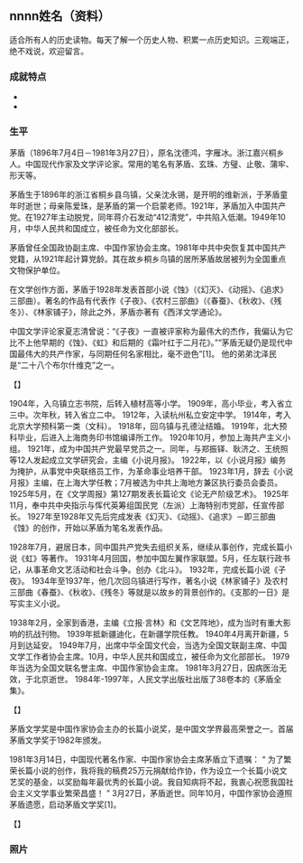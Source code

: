## nnnn姓名（资料）

适合所有人的历史读物。每天了解一个历史人物、积累一点历史知识。三观端正，绝不戏说，欢迎留言。  

### 成就特点

- ​
- ​


### 生平

茅盾（1896年7月4日－1981年3月27日），原名沈德鸿，字雁冰。浙江嘉兴桐乡人。中国现代作家及文学评论家。常用的笔名有茅盾、玄珠、方璧、止敬、蒲牢、形天等。



茅盾生于1896年的浙江省桐乡县乌镇，父亲沈永锡，是开明的维新派，于茅盾童年时逝世；母亲陈爱珠，是茅盾的第一个启蒙老师。1921年，茅盾加入中国共产党。在1927年主动脱党，同年蒋介石发动“412清党”，中共陷入低潮。1949年10月，中华人民共和国成立，被任命为文化部部长。



茅盾曾任全国政协副主席、中国作家协会主席。1981年中共中央恢复其中国共产党籍，从1921年起计算党龄。其在故乡桐乡乌镇的居所茅盾故居被列为全国重点文物保护单位。



在文学创作方面，茅盾于1928年发表首部小说《蚀》（《幻灭》、《动摇》、《追求》三部曲）。著名的作品有代表作《子夜》、《农村三部曲》（《春蚕》、《秋收》、《残冬》）、《林家铺子》，除此之外，茅盾亦著有《西洋文学通论》。

中国文学评论家夏志清曾说：“《子夜》一直被评家称为最伟大的杰作，我偏认为它比不上他早期的《蚀》、《虹》和后期的《霜叶红于二月花》。”“茅盾无疑仍是现代中国最伟大的共产作家，与同期任何名家相比，毫不逊色”[1]。
他的弟弟沈泽民是“二十八个布尔什维克”之一。

【】

1904年，入乌镇立志书院，后转入植材高等小学。
1909年，高小毕业，考入省立三中。次年秋，转入省立二中。
1912年，入读杭州私立安定中学。
1914年，考入北京大学预科第一类（文科）。
1918年，回乌镇与孔德沚结婚。
1919年，北大预科毕业，后进入上海商务印书馆编译所工作。
1920年10月，参加上海共产主义小组。
1921年，成为中国共产党最早党员之一。同年，与郑振铎、耿济之、王统照等12人发起成立文学研究会，主编《小说月报》。
1922年，以《小说月报》编务为掩护，从事党中央联络员工作，为革命事业培养干部。
1923年1月，辞去《小说月报》主编，在上海大学任教；7月被选为中共上海地方兼区执行委员会委员。
1925年5月，在《文学周报》第127期发表长篇论文《论无产阶级艺术》。
1925年11月，奉中共中央指示与恽代英筹组国民党（左派）上海特别市党部，任宣传部长。
1927年至1928年又先后完成发表《幻灭》、《动摇》、《追求》－即三部曲《蚀》的创作，开始以茅盾为笔名发表作品。

1928年7月，避居日本，同中国共产党失去组织关系，继续从事创作，完成长篇小说《虹》等著作。
1931年4月回国，参加中国左翼作家联盟。5月，任左联行政书记，从事革命文艺活动和社会斗争。创办《北斗》。
1932年，完成长篇小说《子夜》。
1934年至1937年，他几次回乌镇进行写作，著名小说《林家铺子》及农村三部曲《春蚕》、《秋收》、《残冬》等就是以故乡的背景创作的。《支那的一日》是写实主义小说。

1938年2月，全家到香港，主编《立报·言林》和《文艺阵地》，成为当时有重大影响的抗战刊物。
1939年抵新疆迪化，在新疆学院任教。
1940年4月离开新疆，5月到达延安。
1949年7月，出席中华全国文代会，当选为全国文联副主席、中国文学工作者协会主席。10月，中华人民共和国成立，被任命为文化部部长。
1979年当选为全国文联名誉主席、中国作家协会主席。
1981年3月27日，因病医治无效，于北京逝世。
1984年-1997年，人民文学出版社出版了38卷本的《茅盾全集》。



【】

茅盾文学奖是中国作家协会主办的长篇小说奖，是中国文学界最高荣誉之一。首届茅盾文学奖于1982年颁发。

1981年3月14日，中国现代著名作家、中国作家协会主席茅盾立下遗嘱：
“	为了繁荣长篇小说的创作，我将我的稿费25万元捐献给作协，作为设立一个长篇小说文艺奖的基金，以奖励每年最优秀的长篇小说。我自知病将不起，我衷心祝愿我国社会主义文学事业繁荣昌盛！	”
3月27日，茅盾逝世。同年10月，中国作家协会遵照茅盾遗愿，启动茅盾文学奖[1]。





【】

### 照片

